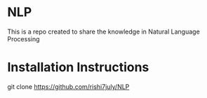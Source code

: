 # NLP

This is a repo created to share the knowledge in Natural Language Processing

# Installation Instructions 

git clone https://github.com/rishi7july/NLP
